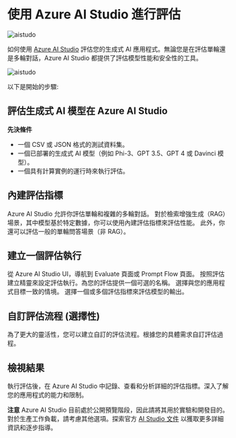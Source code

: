 ﻿# **使用 Azure AI Studio 進行評估**

![aistudo](../../imgs/05/AIStudio/AIStudio.png)

如何使用 [Azure AI Studio](https://ai.azure.com?WT.mc_id=aiml-138114-kinfeylo) 評估您的生成式 AI 應用程式。無論您是在評估單輪還是多輪對話，Azure AI Studio 都提供了評估模型性能和安全性的工具。

![aistudo](../../imgs/05/AIStudio/AIPortfolio.png)

以下是開始的步驟:

## 評估生成式 AI 模型在 Azure AI Studio

**先決條件**

- 一個 CSV 或 JSON 格式的測試資料集。
- 一個已部署的生成式 AI 模型（例如 Phi-3、GPT 3.5、GPT 4 或 Davinci 模型）。
- 一個具有計算實例的運行時來執行評估。

## 內建評估指標

Azure AI Studio 允許你評估單輪和複雜的多輪對話。
對於檢索增強生成（RAG）場景，其中模型基於特定數據，你可以使用內建評估指標來評估性能。
此外，你還可以評估一般的單輪問答場景（非 RAG）。

## 建立一個評估執行

從 Azure AI Studio UI，導航到 Evaluate 頁面或 Prompt Flow 頁面。
按照評估建立精靈來設定評估執行。為您的評估提供一個可選的名稱。
選擇與您的應用程式目標一致的情境。
選擇一個或多個評估指標來評估模型的輸出。

## 自訂評估流程 (選擇性)

為了更大的靈活性，您可以建立自訂的評估流程。根據您的具體需求自訂評估過程。

## 檢視結果

執行評估後，在 Azure AI Studio 中記錄、查看和分析詳細的評估指標。深入了解您的應用程式的能力和限制。

**注意** Azure AI Studio 目前處於公開預覽階段，因此請將其用於實驗和開發目的。對於生產工作負載，請考慮其他選項。探索官方 [AI Studio 文件](https://learn.microsoft.com/azure/ai-studio/?WT.mc_id=aiml-138114-kinfeylo) 以獲取更多詳細資訊和逐步指導。

